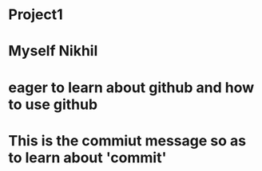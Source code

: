 # Project1
# Myself Nikhil
# eager to learn about github and how to use github
# This is the commiut message so as to learn about 'commit'
